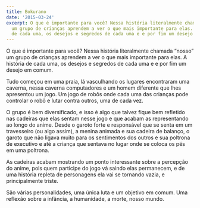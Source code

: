 ```yaml
---
title: Bokurano
date: '2015-03-24'
excerpt: O que é importante para você? Nessa história literalmente chamada “nosso”
  um grupo de crianças aprendem a ver o que mais importante para elas. A história
  de cada uma, os desejos e segredos de cada uma e e por fim um desejo em comum.
---
```




O que é importante para você? Nessa história literalmente chamada
“nosso” um grupo de crianças aprendem a ver o que mais importante para
elas. A história de cada uma, os desejos e segredos de cada uma e e por
fim um desejo em comum.

Tudo começou em uma praia, lá vasculhando os lugares encontraram uma
caverna, nessa caverna computadores e um homem diferente que lhes
apresentou um jogo. Um jogo de robôs onde cada uma das crianças pode
controlar o robô e lutar contra outros, uma de cada vez.

O grupo é bem diversificado, e isso é algo que talvez fique bem
refletido nas cadeiras que elas sentam nesse jogo e que acabam as
representando ao longo do anime. Desde o garoto forte e responsável que
se senta em um travesseiro (ou algo assim), a menina animada e sua
cadeira de balanço, o garoto que não ligava muito para os sentimentos
dos outros e sua poltrona de executivo e até a criança que sentava no
lugar onde se coloca os pés em uma poltrona.

As cadeiras acabam mostrando um ponto interessante sobre a percepção do
anime, pois quem participe do jogo vá saindo elas permanecem, e de uma
história repleta de personagens ela vai se tornando vazia, e
principalmente triste.

São várias personalidades, uma única luta e um objetivo em comum. Uma
reflexão sobre a infância, a humanidade, a morte, nosso mundo.


